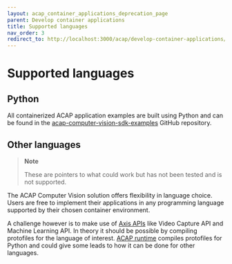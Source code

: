 ```yaml
---
layout: acap_container_applications_deprecation_page
parent: Develop container applications
title: Supported languages
nav_order: 3
redirect_to: http://localhost:3000/acap/develop-container-applications/supported-languages
---
```


# Supported languages

## Python

All containerized ACAP application examples are built using Python and can be
found in the
[acap-computer-vision-sdk-examples](https://github.com/AxisCommunications/acap-computer-vision-sdk-examples)
GitHub repository.

## Other languages

> **Note**
>
> These are pointers to what could work but has not been tested and is not
> supported.

The ACAP Computer Vision solution offers flexibility in language choice. Users
are free to implement their applications in any programming language supported
by their chosen container environment.

A challenge however is to make use of [Axis
APIs](../api/computer-vision-sdk-apis) like Video Capture API and Machine
Learning API. In theory it should be possible by compiling protofiles for the
language of interest. [ACAP
runtime](https://github.com/AxisCommunications/acap-runtime) compiles
protofiles for Python and could give some leads to how it can be done for other
languages.
